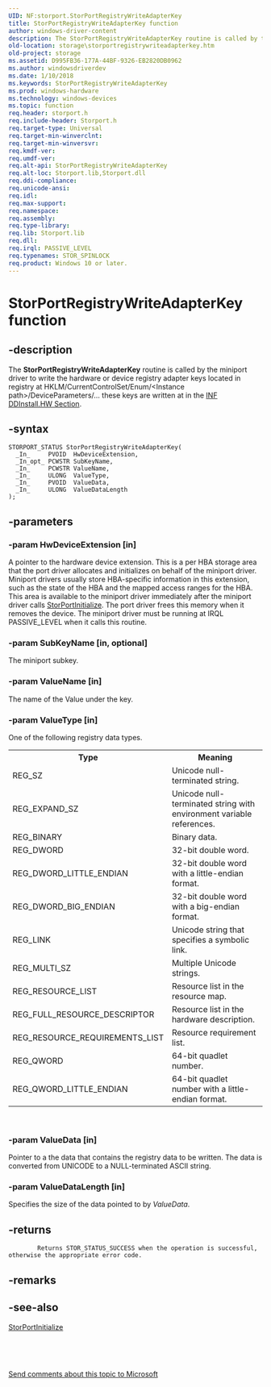 ```yaml
---
UID: NF:storport.StorPortRegistryWriteAdapterKey
title: StorPortRegistryWriteAdapterKey function
author: windows-driver-content
description: The StorPortRegistryWriteAdapterKey routine is called by the miniport driver to write the hardware or device registry adapter keys located in registry at HKLM/CurrentControlSet/Enum/&lt;Instance path&gt;/DeviceParameters/...
old-location: storage\storportregistrywriteadapterkey.htm
old-project: storage
ms.assetid: D995FB36-177A-44BF-9326-EB2820DB0962
ms.author: windowsdriverdev
ms.date: 1/10/2018
ms.keywords: StorPortRegistryWriteAdapterKey
ms.prod: windows-hardware
ms.technology: windows-devices
ms.topic: function
req.header: storport.h
req.include-header: Storport.h
req.target-type: Universal
req.target-min-winverclnt: 
req.target-min-winversvr: 
req.kmdf-ver: 
req.umdf-ver: 
req.alt-api: StorPortRegistryWriteAdapterKey
req.alt-loc: Storport.lib,Storport.dll
req.ddi-compliance: 
req.unicode-ansi: 
req.idl: 
req.max-support: 
req.namespace: 
req.assembly: 
req.type-library: 
req.lib: Storport.lib
req.dll: 
req.irql: PASSIVE_LEVEL
req.typenames: STOR_SPINLOCK
req.product: Windows 10 or later.
---
```


# StorPortRegistryWriteAdapterKey function



## -description
The <b>StorPortRegistryWriteAdapterKey</b> routine is called by the miniport driver to write the hardware or device registry adapter keys located in registry at HKLM/CurrentControlSet/Enum/&lt;Instance path&gt;/DeviceParameters/... these keys are written at in the <a href="https://msdn.microsoft.com/417a4ab0-9723-4b3b-aa8c-342598874d61">INF DDInstall.HW Section</a>.



## -syntax

````
STORPORT_STATUS StorPortRegistryWriteAdapterKey(
  _In_     PVOID  HwDeviceExtension,
  _In_opt_ PCWSTR SubKeyName,
  _In_     PCWSTR ValueName,
  _In_     ULONG  ValueType,
  _In_     PVOID  ValueData,
  _In_     ULONG  ValueDataLength
);
````


## -parameters

### -param HwDeviceExtension [in]

A pointer to the hardware device extension. This is a per HBA storage area that the port driver allocates and initializes on behalf of the miniport driver. Miniport drivers usually store HBA-specific information in this extension, such as the state of the HBA and the mapped access ranges for the HBA. This area is available to the miniport driver immediately after the miniport driver calls <a href="..\storport\nf-storport-storportinitialize.md">StorPortInitialize</a>. The port driver frees this memory when it removes the device. The miniport driver must be running at IRQL PASSIVE_LEVEL when it calls this routine.


### -param SubKeyName [in, optional]

The miniport subkey.


### -param ValueName [in]

The name of the Value under the key.


### -param ValueType [in]

One of the following registry data types.

<table>
<tr>
<th>Type</th>
<th>Meaning</th>
</tr>
<tr>
<td>
REG_SZ

</td>
<td>
Unicode null-terminated string.

</td>
</tr>
<tr>
<td>
REG_EXPAND_SZ

</td>
<td>
Unicode null-terminated string with environment variable references.

</td>
</tr>
<tr>
<td>
REG_BINARY

</td>
<td>
Binary data.

</td>
</tr>
<tr>
<td>
REG_DWORD

</td>
<td>
32-bit double word.

</td>
</tr>
<tr>
<td>
REG_DWORD_LITTLE_ENDIAN

</td>
<td>
32-bit double word with a little-endian format.

</td>
</tr>
<tr>
<td>
REG_DWORD_BIG_ENDIAN

</td>
<td>
32-bit double word with a big-endian format.

</td>
</tr>
<tr>
<td>
REG_LINK

</td>
<td>
Unicode string that specifies a symbolic link.

</td>
</tr>
<tr>
<td>
REG_MULTI_SZ

</td>
<td>
Multiple Unicode strings.

</td>
</tr>
<tr>
<td>
REG_RESOURCE_LIST

</td>
<td>
Resource list in the resource map.

</td>
</tr>
<tr>
<td>
REG_FULL_RESOURCE_DESCRIPTOR

</td>
<td>
Resource list in the hardware description.

</td>
</tr>
<tr>
<td>
REG_RESOURCE_REQUIREMENTS_LIST

</td>
<td>
Resource requirement list.

</td>
</tr>
<tr>
<td>
REG_QWORD

</td>
<td>
64-bit quadlet number.

</td>
</tr>
<tr>
<td>
REG_QWORD_LITTLE_ENDIAN

</td>
<td>
64-bit quadlet number with a little-endian format.

</td>
</tr>
</table>
 


### -param ValueData [in]

Pointer to a the data that contains the registry data to be written. The data is converted from UNICODE to a NULL-terminated ASCII string.


### -param ValueDataLength [in]

Specifies the size of the data pointed to by <i>ValueData</i>.


## -returns

            Returns STOR_STATUS_SUCCESS when the operation is successful, otherwise the appropriate error code.


## -remarks


## -see-also
<dl>
<dt>
<a href="..\storport\nf-storport-storportinitialize.md">StorPortInitialize</a>
</dt>
</dl>
 

 

<a href="mailto:wsddocfb@microsoft.com?subject=Documentation%20feedback [storage\storage]:%20StorPortRegistryWriteAdapterKey routine%20 RELEASE:%20(1/10/2018)&amp;body=%0A%0APRIVACY STATEMENT%0A%0AWe use your feedback to improve the documentation. We don't use your email address for any other purpose, and we'll remove your email address from our system after the issue that you're reporting is fixed. While we're working to fix this issue, we might send you an email message to ask for more info. Later, we might also send you an email message to let you know that we've addressed your feedback.%0A%0AFor more info about Microsoft's privacy policy, see http://privacy.microsoft.com/en-us/default.aspx." title="Send comments about this topic to Microsoft">Send comments about this topic to Microsoft</a>

